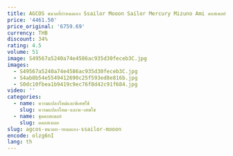```yaml
---
title: AGCOS ขนาดที่กําหนดเอง Ssailor Mooon Sailor Mercury Mizuno Ami คอสเพลย์เครื่องแต่งกายคริสต์มาส Roleplay เครื่องแบบชุดอะนิเมะคอสเพลย์
price: '4461.50'
price_original: '6759.69'
currency: THB
discount: 34%
rating: 4.5
volume: 51
image: S49567a5240a74e4586ac935d30feceb3C.jpg
images:
  - S49567a5240a74e4586ac935d30feceb3C.jpg
  - S4ab8b54e5549412690c25f593ed8e816b.jpg
  - S0dc10fbea1b9419c9ec76f8d42c91f684.jpg
video: ''
categories:
  - name: ความแปลกใหม่และพิเศษใช้
    slug: ความแปลกใหม-และพ-เศษใช
  - name: ชุดคอสเพลย์
    slug: ดคอสเพลย
slug: agcos-ขนาดท-าหนดเอง-ssailor-mooon
encode: olzg6nI
lang: th
---
```

  